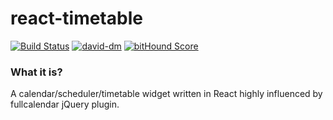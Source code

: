 # react-timetable #

[![Build Status](https://travis-ci.org/maur8ino/react-timetable.svg?branch=master)](https://travis-ci.org/maur8ino/react-timetable)
[![david-dm](https://david-dm.org/maur8ino/react-timetable.svg)](https://david-dm.org/maur8ino/react-timetable.svg)
[![bitHound Score](https://www.bithound.io/github/maur8ino/react-timetable/badges/score.svg)](https://www.bithound.io/github/maur8ino/react-timetable)

### What it is? ###

A calendar/scheduler/timetable widget written in React highly influenced by fullcalendar jQuery plugin.
